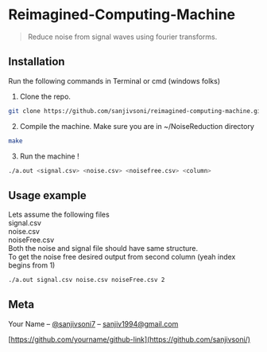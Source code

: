 # Reimagined-Computing-Machine
> Reduce noise from signal waves using fourier transforms.

## Installation

Run the following commands in Terminal or cmd (windows folks) <br>
1. Clone the repo.
```sh
git clone https://github.com/sanjivsoni/reimagined-computing-machine.git
```

2. Compile the machine. Make sure you are in ~/NoiseReduction directory

```sh
make
```
3. Run the machine !
```sh
./a.out <signal.csv> <noise.csv> <noisefree.csv> <column>
```


## Usage example

Lets assume the following files <br>signal.csv <br> noise.csv <br>noiseFree.csv<br>
Both the noise and signal file should have same structure.<br>To get the noise free desired output from second column (yeah index begins from 1)
```sh
./a.out signal.csv noise.csv noiseFree.csv 2
```

## Meta

Your Name – [@sanjivsoni7](https://twitter.com/sanjivsoni7) – sanjiv1994@gmail.com

[https://github.com/yourname/github-link](https://github.com/sanjivsoni/)

[npm-image]: https://img.shields.io/npm/v/datadog-metrics.svg?style=flat-square
[npm-url]: https://npmjs.org/package/datadog-metrics
[npm-downloads]: https://img.shields.io/npm/dm/datadog-metrics.svg?style=flat-square
[travis-image]: https://img.shields.io/travis/dbader/node-datadog-metrics/master.svg?style=flat-square
[travis-url]: https://travis-ci.org/dbader/node-datadog-metrics
